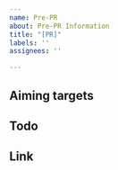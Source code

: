 ```yaml
---
name: Pre-PR
about: Pre-PR Information
title: "[PR]"
labels: ''
assignees: ''

---
```


## Aiming targets

## Todo

## Link
